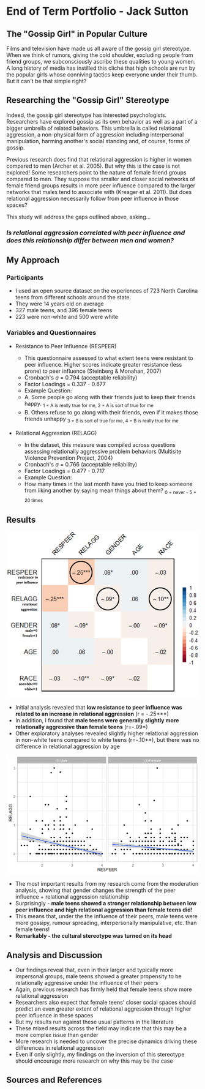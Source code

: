 # End of Term Portfolio - Jack Sutton
## The "Gossip Girl" in Popular Culture
  Films and television have made us all aware of the gossip girl stereotype. When we think of rumors, giving the cold shoulder, excluding people from friend groups, we subconsciously ascribe these qualities to young women. A long history of media has instilled this cliché that high schools are run by the popular girls whose conniving tactics keep everyone under their thumb. But it can't be that simple right? 
## Researching the "Gossip Girl" Stereotype
  Indeed, the gossip girl stereotype has interested psychologists. Researchers have explored gossip as its own behavior as well as a part of a bigger umbrella of related behaviors. This umbrella is called relational aggression, a non-physical form of aggression including interpersonal manipulation, harming another's social standing and, of course, forms of gossip.
  
  Previous research does find that relational aggression is higher in women compared to men (Archer et al. 2005). But why this is the case is not explored! Some researchers point to the nature of female friend groups compared to men. They suppose the smaller and closer social networks of female friend groups results in more peer influence compared to the larger networks that males tend to associate with (Kreager et al. 2011). But does relational aggression necessarily follow from peer influence in those spaces?

  This study will address the gaps outlined above, asking...
  
### ___Is relational aggression correlated with peer influence and does this relationship differ between men and women?___

## My Approach
### Participants
- I used an open source dataset on the experiences of 723 North Carolina teens from different schools around the state. 
- They were 14 years old on average
- 327 male teens, and 396 female teens
- 223 were non-white and 500 were white

### Variables and Questionnaires
- Resistance to Peer Influence (RESPEER)
  -  This questionnaire assessed to what extent teens were resistant to peer influence. Higher scores indicate greater resistance (less prone) to peer influence (Steinberg & Monahan, 2007)
  -  Cronbach's _a_ = 0.794 (acceptable reliability)
  -  Factor Loadings = 0.337 - 0.677
  -  Example Question:
    -  A. Some people go along with their friends just to keep their friends happy. 
<sub>1 = A is really true for me, 2 = A is sort of true for me<sub> 
    -  B. Others refuse to go along with their friends, even if it makes those friends unhappy
<sub>3 = B is sort of true for me, 4 = B is really true for me<sub>

- Relational Aggression (RELAGG)
  -   In the dataset, this measure was compiled across questions assessing relationally aggressive problem behaviors (Multisite Violence Prevention Project, 2004)
  -   Cronbach's _a_ = 0.766 (acceptable reliability)
  -   Factor Loadings = 0.477 - 0.717
  -   Example Question:
    -   How many times in the last month have you tried to keep someone from liking another by saying mean things about them?
<sub>0 = never - 5 = 20 times<sub>



## Results

![graph1](/image/corrmatrix.png/)

- Initial analysis revealed that __low resistance to peer influence was related to an increase in relational aggression__ (r = -.25***)
- In addition, I found that __male teens were generally slightly more relationally aggressive than female teens__ (r=-.09*)
- Other exploratory analyses revealed slightly higher relational aggression in non-white teens compared to white teens (r=-.10**), but there was no difference in relational aggression by age

![graph1](/image/moderation.png/)

- The most important results from my research come from the moderation analysis, showing that gender changes the strength of the peer influence + relational aggression relationship
- Surprisingly - __male teens showed a stronger relationship between low peer influence and high relational aggression than female teens did!__
- This means that, under the the influence of their peers, male teens were more gossipy, rumour spreading, interpersonally manipulative, etc. than female teens!
- __Remarkably - the cultural stereotype was turned on its head__


## Analysis and Discussion
- Our findings reveal that, even in their larger and typically more impersonal groups, male teens showed a greater propensity to be relationally aggressive under the influence of their peers
- Again, previous research has firmly held that female teens show more relational aggression
- Researchers also expect that female teens' closer social spaces should predict an even greater extent of relational aggression through higher peer influence in these spaces
- But my results run against these usual patterns in the literature
- These mixed results across the field may indicate that this may be a more complex issue than gender
- More research is needed to uncover the precise dynamics driving these differences in relational aggression
- Even if only slightly, my findings on the inversion of this stereotype should encourage more research on why this may be the case

## Sources and References






